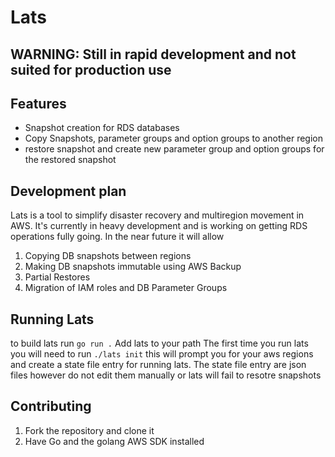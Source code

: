 # Lats

## WARNING: Still in rapid development and not suited for production use

## Features
* Snapshot creation for RDS databases
* Copy Snapshots, parameter groups and option groups to another region
* restore snapshot and create new parameter group and option groups for the restored snapshot

## Development plan
Lats is a tool to simplify disaster recovery and multiregion movement in AWS. It's currently in heavy development and is working on getting RDS operations fully going. 
In the near future it will allow
1. Copying DB snapshots between regions
1. Making DB snapshots immutable using AWS Backup
1. Partial Restores
1. Migration of IAM roles and DB Parameter Groups

## Running Lats

to build lats run `go run .`
Add lats to your path
The first time you run lats you will need to run `./lats init` this will prompt you for your aws regions and create a state file entry for running lats. 
The state file entry are json files however do not edit them manually or lats will fail to resotre snapshots

## Contributing
1. Fork the repository and clone it
1. Have Go and the golang AWS SDK installed 
